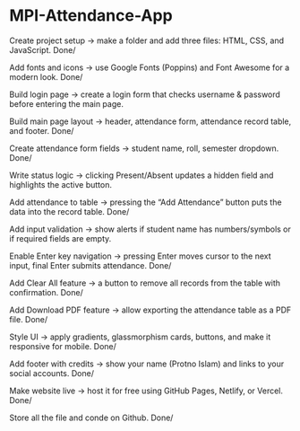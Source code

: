 # MPI-Attendance-App
Create project setup → make a folder and add three files: HTML, CSS, and JavaScript. Done/

Add fonts and icons → use Google Fonts (Poppins) and Font Awesome for a modern look. Done/

Build login page → create a login form that checks username & password before entering the main page. 

Build main page layout → header, attendance form, attendance record table, and footer. Done/

Create attendance form fields → student name, roll, semester dropdown. Done/

Write status logic → clicking Present/Absent updates a hidden field and highlights the active button.

Add attendance to table → pressing the “Add Attendance” button puts the data into the record table. Done/

Add input validation → show alerts if student name has numbers/symbols or if required fields are empty.

Enable Enter key navigation → pressing Enter moves cursor to the next input, final Enter submits attendance. Done/

Add Clear All feature → a button to remove all records from the table with confirmation. Done/

Add Download PDF feature → allow exporting the attendance table as a PDF file. Done/

Style UI → apply gradients, glassmorphism cards, buttons, and make it responsive for mobile. Done/

Add footer with credits → show your name (Protno Islam) and links to your social accounts. Done/

Make website live → host it for free using GitHub Pages, Netlify, or Vercel. Done/

Store all the file and conde on Github. Done/
